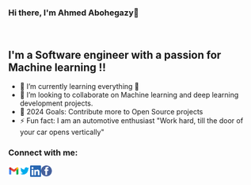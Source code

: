### Hi there, I'm Ahmed Abohegazy👋

<br/>

## I'm a Software engineer with a passion for Machine learning !!


- 🌱 I’m currently learning everything 🤣
- 👯  I’m looking to collaborate on Machine learning and deep learning development projects.
- 🥅 2024 Goals: Contribute more to Open Source projects 
- ⚡ Fun fact: I am an automotive enthusiast "Work hard, till the door of your car opens vertically"

### Connect with me:


[<img align="left" alt="Ahmed Abohegazy | Gmail" width="22px" src="icons/gmail_icon.png" />][Gmail]
[<img align="left" alt="Ahmed Abohegazy  | Twitter" width="22px" src="icons/twiter_icon.png" />][Twitter]
[<img align="left" alt="Ahmed Abohegazy  | LinkedIn" width="22px" src="icons/linkedin_icon.png" />][linkedin]
[<img align="left" alt="Ahmed Abohegazy  | Instagram" width="22px" src="icons/facebook_icon.png" />][Facebook]

<br />



 





[twitter]: https://twitter.com/ahmedabohegazy
[facebook]: https://www.facebook.com/ahmed.abohegazy.12/
[linkedin]:https://www.linkedin.com/in/ahmed-abohegazy-926555172/
[Gmail]: mailto:ahmed.abohegazy4@gmail.com

